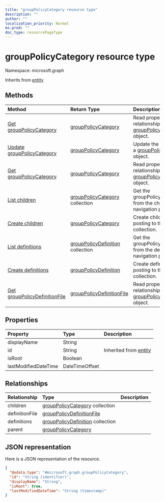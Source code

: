 ```yaml
---
title: "groupPolicyCategory resource type"
description: ""
author: ""
localization_priority: Normal
ms.prod: ""
doc_type: resourcePageType
---
```


# groupPolicyCategory resource type


Namespace: microsoft.graph




Inherits from [entity](../resources/entity.md)

## Methods
|Method|Return Type|Description|
|:---|:---|:---|
|[Get groupPolicyCategory](../api/grouppolicycategory-get.md)|[groupPolicyCategory](../resources/grouppolicycategory.md)|Read properties and relationships of the [groupPolicyCategory](../resources/grouppolicycategory.md) object.|
|[Update groupPolicyCategory](../api/grouppolicycategory-update.md)|[groupPolicyCategory](../resources/grouppolicycategory.md)|Update the properties of a [groupPolicyCategory](../resources/grouppolicycategory.md) object.|
|[Get groupPolicyCategory](../api/grouppolicycategory-get.md)|[groupPolicyCategory](../resources/grouppolicycategory.md)|Read properties and relationships of the [groupPolicyCategory](../resources/grouppolicycategory.md) object.|
|[List children](../api/grouppolicycategory-list-children.md)|[groupPolicyCategory](../resources/grouppolicycategory.md) collection|Get the groupPolicyCategories from the children navigation property.|
|[Create children](../api/grouppolicycategory-post-children.md)|[groupPolicyCategory](../resources/grouppolicycategory.md)|Create children by posting to the children collection.|
|[List definitions](../api/grouppolicycategory-list-definitions.md)|[groupPolicyDefinition](../resources/grouppolicydefinition.md) collection|Get the groupPolicyDefinitions from the definitions navigation property.|
|[Create definitions](../api/grouppolicycategory-post-definitions.md)|[groupPolicyDefinition](../resources/grouppolicydefinition.md)|Create definitions by posting to the definitions collection.|
|[Get groupPolicyDefinitionFile](../api/grouppolicydefinitionfile-get.md)|[groupPolicyDefinitionFile](../resources/grouppolicydefinitionfile.md)|Read properties and relationships of the [groupPolicyDefinitionFile](../resources/grouppolicydefinitionfile.md) object.|

## Properties
|Property|Type|Description|
|:---|:---|:---|
|displayName|String||
|id|String| Inherited from [entity](../resources/entity.md)|
|isRoot|Boolean||
|lastModifiedDateTime|DateTimeOffset||

## Relationships
|Relationship|Type|Description|
|:---|:---|:---|
|children|[groupPolicyCategory](../resources/grouppolicycategory.md) collection||
|definitionFile|[groupPolicyDefinitionFile](../resources/grouppolicydefinitionfile.md)||
|definitions|[groupPolicyDefinition](../resources/grouppolicydefinition.md) collection||
|parent|[groupPolicyCategory](../resources/grouppolicycategory.md)||

## JSON representation
Here is a JSON representation of the resource.
<!-- {
  "blockType": "resource",
  "keyProperty": "id",
  "@odata.type": "microsoft.graph.groupPolicyCategory",
  "baseType": "microsoft.graph.entity",
  "openType": false
}
-->
``` json
{
  "@odata.type": "#microsoft.graph.groupPolicyCategory",
  "id": "String (identifier)",
  "displayName": "String",
  "isRoot": true,
  "lastModifiedDateTime": "String (timestamp)"
}
```

